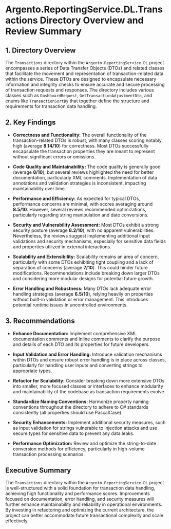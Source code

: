 # Argento.ReportingService.DL.Transactions Directory Overview and Review Summary

## 1. Directory Overview
The `Transactions` directory within the `Argento.ReportingService.DL` project encompasses a series of Data Transfer Objects (DTOs) and related classes that facilitate the movement and representation of transaction-related data within the service. These DTOs are designed to encapsulate necessary information and integrity checks to ensure accurate and secure processing of transaction requests and responses. The directory includes various classes such as `DashboardRequest`, `GetTransactionAdjustmentDto`, and enums like `TransactionSortBy` that together define the structure and requirements for transaction data handling.

## 2. Key Findings
- **Correctness and Functionality:** The overall functionality of the transaction-related DTOs is robust, with many classes scoring notably high (average **8.14/10**) for correctness. Most DTOs successfully encapsulate the transaction properties they are meant to represent without significant errors or omissions.
  
- **Code Quality and Maintainability:** The code quality is generally good (average **8/10**), but several reviews highlighted the need for better documentation, particularly XML comments. Implementation of data annotations and validation strategies is inconsistent, impacting maintainability over time.
  
- **Performance and Efficiency:** As expected for typical DTOs, performance concerns are minimal, with scores averaging around **8.5/10**. However, several reviews recommended optimizations, particularly regarding string manipulation and date conversions.
  
- **Security and Vulnerability Assessment:** Most DTOs exhibit a strong security posture (average **8.2/10**), with no apparent vulnerabilities. Nevertheless, the reviews suggest implementing additional input validations and security mechanisms, especially for sensitive data fields and properties utilized in external interactions.
  
- **Scalability and Extensibility:** Scalability remains an area of concern, particularly with some DTOs exhibiting tight coupling and a lack of separation of concerns (average **7/10**). This could hinder future modifications. Recommendations include breaking down larger DTOs and considering more modular designs for potential future growth.
  
- **Error Handling and Robustness:** Many DTOs lack adequate error handling strategies (average **6.5/10**), relying heavily on properties without built-in validation or error management. This introduces potential runtime issues in uncontrolled environments.

## 3. Recommendations
- **Enhance Documentation:** Implement comprehensive XML documentation comments and inline comments to clarify the purpose and details of each DTO and its properties for future developers.

- **Input Validation and Error Handling:** Introduce validation mechanisms within DTOs and ensure robust error handling is in place across classes, particularly for handling user inputs and converting strings to appropriate types.

- **Refactor for Scalability:** Consider breaking down more extensive DTOs into smaller, more focused classes or interfaces to enhance modularity and maintainability of the codebase as transaction requirements evolve.

- **Standardize Naming Conventions:** Harmonize property naming conventions throughout the directory to adhere to C# standards consistently (all properties should use PascalCase).

- **Security Enhancements:** Implement additional security measures, such as input validation for strings vulnerable to injection attacks and use secure types for sensitive data to prevent any data leaks.

- **Performance Optimization:** Review and optimize the string-to-date conversion methods for efficiency, particularly in high-volume transaction processing scenarios.

## Executive Summary
The `Transactions` directory within the `Argento.ReportingService.DL` project is well-structured with a solid foundation for transaction data handling, achieving high functionality and performance scores. Improvements focused on documentation, error handling, and security measures will further enhance maintainability and reliability in operational environments. By investing in refactoring and optimizing the current architecture, the project can better accommodate future transactional complexity and scale effectively.